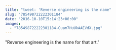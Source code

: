 ```yaml
---
title: "tweet: 'Reverse engineering is the name"
slug: "785498722222301184"
date: "2016-10-10T15:14:23+00:00"
images:
  - "785498722222301184-Cuam7HuUkAAEVdX.jpg"
---
```

"Reverse engineering is the name for that art." 